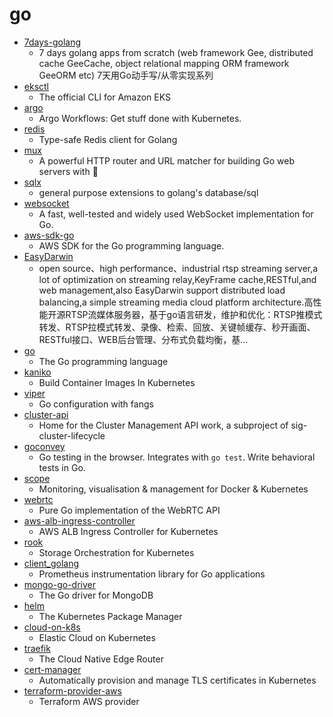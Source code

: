 # go
- [7days-golang](https://github.com/geektutu/7days-golang)
  - 7 days golang apps from scratch (web framework Gee, distributed cache GeeCache, object relational mapping ORM framework GeeORM etc) 7天用Go动手写/从零实现系列
- [eksctl](https://github.com/weaveworks/eksctl)
  - The official CLI for Amazon EKS
- [argo](https://github.com/argoproj/argo)
  - Argo Workflows: Get stuff done with Kubernetes.
- [redis](https://github.com/go-redis/redis)
  - Type-safe Redis client for Golang
- [mux](https://github.com/gorilla/mux)
  - A powerful HTTP router and URL matcher for building Go web servers with 🦍
- [sqlx](https://github.com/jmoiron/sqlx)
  - general purpose extensions to golang's database/sql
- [websocket](https://github.com/gorilla/websocket)
  - A fast, well-tested and widely used WebSocket implementation for Go.
- [aws-sdk-go](https://github.com/aws/aws-sdk-go)
  - AWS SDK for the Go programming language.
- [EasyDarwin](https://github.com/EasyDarwin/EasyDarwin)
  - open source、high performance、industrial rtsp streaming server,a lot of optimization on streaming relay,KeyFrame cache,RESTful,and web management,also EasyDarwin support distributed load balancing,a simple streaming media cloud platform architecture.高性能开源RTSP流媒体服务器，基于go语言研发，维护和优化：RTSP推模式转发、RTSP拉模式转发、录像、检索、回放、关键帧缓存、秒开画面、RESTful接口、WEB后台管理、分布式负载均衡，基…
- [go](https://github.com/golang/go)
  - The Go programming language
- [kaniko](https://github.com/GoogleContainerTools/kaniko)
  - Build Container Images In Kubernetes
- [viper](https://github.com/spf13/viper)
  - Go configuration with fangs
- [cluster-api](https://github.com/kubernetes-sigs/cluster-api)
  - Home for the Cluster Management API work, a subproject of sig-cluster-lifecycle
- [goconvey](https://github.com/smartystreets/goconvey)
  - Go testing in the browser. Integrates with `go test`. Write behavioral tests in Go.
- [scope](https://github.com/weaveworks/scope)
  - Monitoring, visualisation & management for Docker & Kubernetes
- [webrtc](https://github.com/pion/webrtc)
  - Pure Go implementation of the WebRTC API
- [aws-alb-ingress-controller](https://github.com/kubernetes-sigs/aws-alb-ingress-controller)
  - AWS ALB Ingress Controller for Kubernetes
- [rook](https://github.com/rook/rook)
  - Storage Orchestration for Kubernetes
- [client_golang](https://github.com/prometheus/client_golang)
  - Prometheus instrumentation library for Go applications
- [mongo-go-driver](https://github.com/mongodb/mongo-go-driver)
  - The Go driver for MongoDB
- [helm](https://github.com/helm/helm)
  - The Kubernetes Package Manager
- [cloud-on-k8s](https://github.com/elastic/cloud-on-k8s)
  - Elastic Cloud on Kubernetes
- [traefik](https://github.com/containous/traefik)
  - The Cloud Native Edge Router
- [cert-manager](https://github.com/jetstack/cert-manager)
  - Automatically provision and manage TLS certificates in Kubernetes
- [terraform-provider-aws](https://github.com/terraform-providers/terraform-provider-aws)
  - Terraform AWS provider

